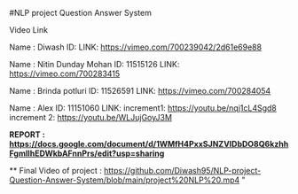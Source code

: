 #NLP project Question Answer System

Video Link 

Name : Diwash
ID: 
LINK: https://vimeo.com/700239042/2d61e69e88

Name : Nitin Dunday Mohan
ID: 11515126
LINK:  https://vimeo.com/700283415

Name : Brinda potluri
ID: 11526591
LINK:  https://vimeo.com/700284054

Name : Alex
ID: 11151060
LINK: increment1: https://youtu.be/nqj1cL4Sgd8 increment 2: https://youtu.be/WLJujGoyJ3M


**REPORT :  https://docs.google.com/document/d/1WMfH4PxxSJNZVIDbDO8Q6kzhhFgmlIhEDWkbAFnnPrs/edit?usp=sharing**


** Final Video of project : https://github.com/Diwash95/NLP-project-Question-Answer-System/blob/main/project%20NLP%20.mp4 "
